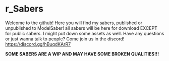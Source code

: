 # r_Sabers
Welcome to the github! Here you will find my sabers, published or unpublished to ModelSaber! all sabers will be here for download EXCEPT for public sabers. I might put down some assets as well. Have any questions or just wanna talk to people? Come join us in the discord! https://discord.gg/hBuqdKArR7

**SOME SABERS ARE A WIP AND MAY HAVE SOME BROKEN QUALITIES!!!**
